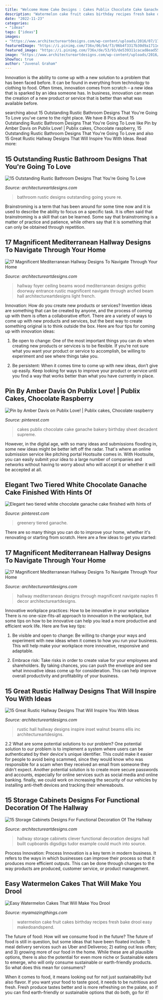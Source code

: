 ```yaml
---
title: "Welcome Home Cake Designs : Cakes Publix Chocolate Cake Ganache Bakery Birthday Sheet Decadent Supreme"
description: "Watermelon cake fruit cakes birthday recipes fresh bake drool easy makedoandspend"
date: "2022-11-23"
categories:
- "ideas"
tags: ["ideas"]
images:
- "https://www.architectureartdesigns.com/wp-content/uploads/2016/07/17-Magnificent-Mediterranean-Hallway-Designs-To-Navigate-Through-Your-Home-1.jpg"
featuredImage: "https://i.pinimg.com/736x/06/b4/f3/06b4f3317b30d9a1711e1da270840961.jpg"
featured_image: "https://i.pinimg.com/736x/de/53/93/de539311cacad8ead55b8ac6d5165620--publix-cakes-chocolate-ganache.jpg"
image: "https://www.architectureartdesigns.com/wp-content/uploads/2016/09/15-Great-Rustic-Hallway-Designs-That-Will-Inspire-You-With-Ideas-11-630x846.jpg"
ShowToc: true
author: "Juvenal Graham"
---
```



Innovation is the ability to come up with a new solution to a problem that has been faced before. It can be found in everything from technology to clothing to food. Often times, innovation comes from scratch – a new idea that is sparked by an idea someone has. In business, innovation can mean the creation of a new product or service that is better than what was available before.

	

		
searching about 15 Outstanding Rustic Bathroom Designs That You&#039;re Going To Love you've came to the right place. We have 8 Pics about 15 Outstanding Rustic Bathroom Designs That You&#039;re Going To Love like Pin by Amber Davis on Publix Love! | Publix cakes, Chocolate raspberry, 15 Outstanding Rustic Bathroom Designs That You&#039;re Going To Love and also 15 Great Rustic Hallway Designs That Will Inspire You With Ideas. Read more:
		
    
## 15 Outstanding Rustic Bathroom Designs That You&#039;re Going To Love

<img loading=lazy src="http://www.architectureartdesigns.com/wp-content/uploads/2015/08/15-Outstanding-Rustic-Bathroom-Designs-That-Youre-Going-To-Love-10.jpg" onerror="this.onerror=null;this.src='https://tse4.mm.bing.net/th?id=OIP.vRA3bfq1qEo-YfTbTH5nqADWEs&amp;pid=15.1';" alt="15 Outstanding Rustic Bathroom Designs That You&#039;re Going To Love">

_Source: architectureartdesigns.com_

>bathroom rustic designs outstanding going youre re. 

	

Brainstroming is a term that has been around for some time now and it is used to describe the ability to focus on a specific task. It is often said that brainstroming is a skill that can be learned. Some say that brainstroming is a matter of practice and patience, while others say that it is something that can only be obtained through repetition.

    
## 17 Magnificent Mediterranean Hallway Designs To Navigate Through Your Home

<img loading=lazy src="https://www.architectureartdesigns.com/wp-content/uploads/2016/07/17-Magnificent-Mediterranean-Hallway-Designs-To-Navigate-Through-Your-Home-16.jpg" onerror="this.onerror=null;this.src='https://tse4.mm.bing.net/th?id=OIP._gjTti-lC4N3V3ZD1pIMngHaMD&amp;pid=15.1';" alt="17 Magnificent Mediterranean Hallway Designs To Navigate Through Your Home">

_Source: architectureartdesigns.com_

>hallway foyer ceiling beams wood mediterranean designs gothic doorway entrance rustic magnificent navigate through arched beam hall architectureartdesigns light french. 

	

Innovation: How do you create new products or services?
Invention ideas are something that can be created by anyone, and the process of coming up with them is often a collaborative effort. There are a variety of ways to come up with new products and services, but the best way to create something original is to think outside the box. Here are four tips for coming up with innovation ideas:
1. Be open to change: One of the most important things you can do when creating new products or services is to be flexible. If you’re not sure what you want your product or service to accomplish, be willing to experiment and see where things take you.

2. Be persistent: When it comes time to come up with new ideas, don’t give up easily. Keep looking for ways to improve your product or service until you find a way that works better than what you have currently in place.

    
## Pin By Amber Davis On Publix Love! | Publix Cakes, Chocolate Raspberry

<img loading=lazy src="https://i.pinimg.com/736x/de/53/93/de539311cacad8ead55b8ac6d5165620--publix-cakes-chocolate-ganache.jpg" onerror="this.onerror=null;this.src='https://tse2.mm.bing.net/th?id=OIP.T8zXJgZwYVvWN8AH4_hXtwHaJ6&amp;pid=15.1';" alt="Pin by Amber Davis on Publix Love! | Publix cakes, Chocolate raspberry">

_Source: pinterest.com_

>cakes publix chocolate cake ganache bakery birthday sheet decadent supreme. 

	

However, in the digital age, with so many ideas and submissions flooding in, some new ideas might be better left off the radar. That's where an online submission service like pitching portal Hootsuite comes in. With Hootsuite, you can easily submit your idea to a large number of companies and networks without having to worry about who will accept it or whether it will be accepted at all.

    
## Elegant Two Tiered White Chocolate Ganache Cake Finished With Hints Of

<img loading=lazy src="https://i.pinimg.com/736x/06/b4/f3/06b4f3317b30d9a1711e1da270840961.jpg" onerror="this.onerror=null;this.src='https://tse4.mm.bing.net/th?id=OIP.RvcNpT8Mut9FaklKAdWMlQHaJ3&amp;pid=15.1';" alt="Elegant two tiered white chocolate ganache cake finished with hints of">

_Source: pinterest.com_

>greenery tiered ganache. 

	

There are so many things you can do to improve your home, whether it's renovating or starting from scratch. Here are a few ideas to get you started:

    
## 17 Magnificent Mediterranean Hallway Designs To Navigate Through Your Home

<img loading=lazy src="https://www.architectureartdesigns.com/wp-content/uploads/2016/07/17-Magnificent-Mediterranean-Hallway-Designs-To-Navigate-Through-Your-Home-1.jpg" onerror="this.onerror=null;this.src='https://tse4.mm.bing.net/th?id=OIP.3pylPqEVDWFL2a5bXtEMbgHaLL&amp;pid=15.1';" alt="17 Magnificent Mediterranean Hallway Designs To Navigate Through Your Home">

_Source: architectureartdesigns.com_

>hallway mediterranean designs through magnificent navigate naples fl decor architectureartdesigns. 

	

Innovative workplace practices: How to be innovative in your workplace
There is no one-size-fits-all approach to innovation in the workplace, but some tips on how to be innovative can help you lead a more productive and efficient work life. Here are five key tips:
1. Be visible and open to change: Be willing to change your ways and experiment with new ideas when it comes to how you run your business. This will help make your workplace more innovative, responsive and adaptable.

2. Embrace risk: Take risks in order to create value for your employees and shareholders. By taking chances, you can push the envelope and see what innovative ideas come up for consideration. This can help improve overall productivity and profitability of your business.


    
## 15 Great Rustic Hallway Designs That Will Inspire You With Ideas

<img loading=lazy src="https://www.architectureartdesigns.com/wp-content/uploads/2016/09/15-Great-Rustic-Hallway-Designs-That-Will-Inspire-You-With-Ideas-11-630x846.jpg" onerror="this.onerror=null;this.src='https://tse4.mm.bing.net/th?id=OIP.a5LKSB-hPF6-vm_NP4j4UQHaJ8&amp;pid=15.1';" alt="15 Great Rustic Hallway Designs That Will Inspire You With Ideas">

_Source: architectureartdesigns.com_

>rustic hall hallway designs inspire inset walnut beams ellis inc architectureartdesigns. 

	

2.2 What are some potential solutions to our problem?
One potential solution to our problem is to implement a system where users can be authenticated by their device's unique identifier. This could make it easier for people to avoid being scammed, since they would know who was responsible for a scam when they received an email from someone they didn't expect. Another potential solution is to create more secure passwords and accounts, especially for online services such as social media and online banking. finally, we could work on increasing the security of our vehicles by installing anti-theft devices and tracking their whereabouts.

    
## 15 Storage Cabinets Designs For Functional Decoration Of The Hallway

<img loading=lazy src="http://www.architectureartdesigns.com/wp-content/uploads/2015/11/443.jpg" onerror="this.onerror=null;this.src='https://tse4.mm.bing.net/th?id=OIP.53ydOGy9N39cMf3rWT5Z5gHaLI&amp;pid=15.1';" alt="15 Storage Cabinets Designs For Functional Decoration Of The Hallway">

_Source: architectureartdesigns.com_

>hallway storage cabinets clever functional decoration designs hall built cupboards digsdigs tudor example could much into source. 

	

Process Innovation:
Process Innovation is a key term in modern business. It refers to the ways in which businesses can improve their process so that it produces more efficient outputs. This can be done through changes to the way products are produced, customer service, or product management.

    
## Easy Watermelon Cakes That Will Make You Drool

<img loading=lazy src="http://myamazingthings.com/wp-content/uploads/2018/07/watermelon-cake-5-.jpg" onerror="this.onerror=null;this.src='https://tse3.mm.bing.net/th?id=OIP.ij0nMIzEr_M-aWdol9VMmgHaLH&amp;pid=15.1';" alt="Easy Watermelon Cakes That Will Make You Drool">

_Source: myamazingthings.com_

>watermelon cake fruit cakes birthday recipes fresh bake drool easy makedoandspend. 

	

The future of food: How will we consume food in the future?
The future of food is still in question, but some ideas that have been floated include: 1) meal delivery services such as Uber and Deliveroo; 2) eating out less often; and 3) growing more of our food in the home. 
While these are all plausible options, there is also the potential for even more niche or Sustainable eaters to emerge, who will only consume sustainable or earth-friendly products. So what does this mean for consumers? 

When it comes to food, it means looking out for not just sustainability but also flavor. If you want your food to taste good, it needs to be nutritious and fresh. Fresh produce tastes better and is more refreshing on the palate, so if you can find earth-friendly or sustainable options that do both, go for it!


